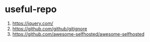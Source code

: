 # useful-repo
1. https://jquery.com/
2. https://github.com/github/gitignore
3. https://github.com/awesome-selfhosted/awesome-selfhosted
